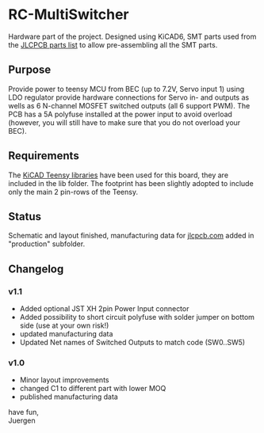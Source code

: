 # RC-MultiSwitcher
Hardware part of the project. Designed using KiCAD6, SMT parts used from the [JLCPCB parts list](https://jlcpcb.com/parts) to allow pre-assembling all the SMT parts.

## Purpose
Provide power to teensy MCU from BEC (up to 7.2V, Servo input 1) using LDO regulator provide hardware connections for Servo in- and outputs as wells as 6 N-channel MOSFET switched outputs (all 6 support PWM). The PCB has a 5A polyfuse installed at the power input to avoid overload (however, you will still have to make sure that you do not overload your BEC).

## Requirements
The [KiCAD Teensy libraries](https://github.com/XenGi/teensy_library) have been used for this board, they are included in the lib folder. The footprint has been slightly adopted to include only the main 2 pin-rows of the Teensy.

## Status
Schematic and layout finished, manufacturing data for [jlcpcb.com](https://jlcpcb.com/) added in "production" subfolder. 

## Changelog

### v1.1
- Added optional JST XH 2pin Power Input connector
- Added possibility to short circuit polyfuse with solder jumper on bottom side (use at your own risk!)
- updated manufacturing data
- Updated Net names of Switched Outputs to match code (SW0..SW5)

### v1.0
- Minor layout improvements
- changed C1 to different part with lower MOQ
- published manufacturing data
  
    
have fun,  
Juergen